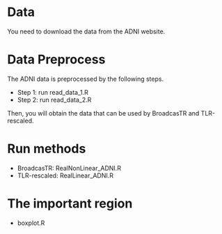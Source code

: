 # Data
You need to download the data from the ADNI website.

# Data Preprocess
The ADNI data is preprocessed by the following steps. 
- Step 1: run read_data_1.R
- Step 2: run read_data_2.R
  
Then, you will obtain the data that can be used by BroadcasTR and TLR-rescaled. 

# Run methods
- BroadcasTR: RealNonLinear_ADNI.R
- TLR-rescaled: RealLinear_ADNI.R

# The important region
- boxplot.R
